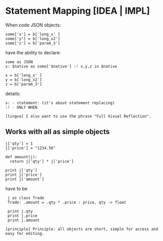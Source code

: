 # Statement Mapping [IDEA | IMPL]

When code JSON objects:
```
some['x'] = b['long_x' ]
some['y'] = b['long_x2']
some['z'] = b['param_3']
```

have the ability to declare:

```
some as JSON
s: $native as some['$native'] :! x,y,z in $native

x = b['long_x' ]
y = b['long_x2']
z = b['param_3']
```

details:
```
s: - statement: (it's about statement replacing)
:! - ONLY WHEN
```

```[lingvo] I also want to use the phrase "Full Visual Reflection".```


## Works with all as simple objects

```
j['qty'] = 1
j['price'] = "1234.56"

def amount(j):
  return j['qty'] * j['price']

print j['qty']
print j['price']
print j['amount']
```
have to be

```
 j as class Trade
 Trade: .amount = .qty * .price : price, qty -> float

 print j.qty
 print j.price
 print j.amount
```

```[principle] Principle: all objects are short, simple for access and easy for editing.```
